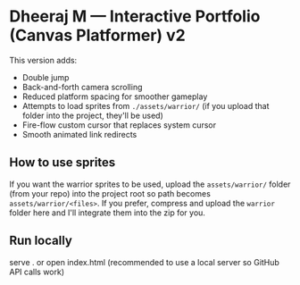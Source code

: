 # Dheeraj M — Interactive Portfolio (Canvas Platformer) v2
This version adds:
- Double jump
- Back-and-forth camera scrolling
- Reduced platform spacing for smoother gameplay
- Attempts to load sprites from `./assets/warrior/` (if you upload that folder into the project, they'll be used)
- Fire-flow custom cursor that replaces system cursor
- Smooth animated link redirects

## How to use sprites
If you want the warrior sprites to be used, upload the `assets/warrior/` folder (from your repo) into the project root so path becomes `assets/warrior/<files>`.
If you prefer, compress and upload the `warrior` folder here and I'll integrate them into the zip for you.

## Run locally
serve . or open index.html (recommended to use a local server so GitHub API calls work)
